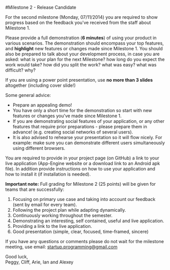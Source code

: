 #Milestone 2 - Release Candidate

For the second milestone (Monday, 07/11/2014) you are required to show progress based on the feedback you've received from the staff about Milestone 1.

Please provide a full demonstration (**6 minutes**) of using your product in various scenarios. The demonstration should encompass your top features, and **highlight** new features or changes made since Milestone 1.
You should also be prepared to talk about your development process, in case you are asked: what is your plan for the next Milestone? how long do you expect the work would take? how did you split the work? what was easy? what was difficult? why?

If you are using a power point presentation, use **no more than 3 slides** altogether (including cover slide!)

Some general advice:

- Prepare an appealing demo!
- You have only a short time for the demonstration so start with new features or changes you've made since Milestone 1.
- If you are demonstrating social features of your application, or any other features that require prior preparations - please prepare them in advance! (e.g. creating social networks of several users). 
- It is also advised to rehearse your presentation so it will flow nicely. For example: make sure you can demonstrate different users simultaneously using different browsers.

You are required to provide in your project page (on GitHub) a link to your live application (App-Engine website or a download link to an Android apk file). In addition provide instructions on how to use your application and how to install it (if installation is needed).

**Important note:** Full grading for Milestone 2 (25 points) will be given for teams that are successfully:

1. Focusing on primary use case and taking into account our feedback (sent by email for every team).
2. Following the project plan while adapting dynamically.
3. Continuously working throughout the semester.
4. Demonstrating an interesting, self contained, useful and live application.
5. Providing a link to the live application.
6. Good presentation (simple, clear, focused, time-framed, sincere)

If you have any questions or comments please do not wait for the milestone meeting, use email: [startup.programming@gmail.com](mailto:startup.programming@gmail.com)

Good luck,  
Peggy, Cliff, Arie, Ian and Alexey